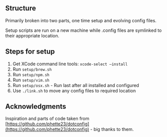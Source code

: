## Structure

Primarily broken into two parts, one time setup and evolving config files.

Setup scripts are run on a new machine while .config files are symlinked to their appropriate location.

## Steps for setup

1. Get XCode command line tools: `xcode-select —install`
2. Run `setup/brew.sh`
3. Run `setup/npm.sh`
4. Run `setup/vim.sh`
5. Run `setup/osx.sh` - Run last after all installed and configured
6. Use `./link.sh` to move any config files to required location

## Acknowledgments

Inspiration and parts of code taken from [https://github.com/phette23/dotconfig](https://github.com/phette23/dotconfig) - big thanks to them.
